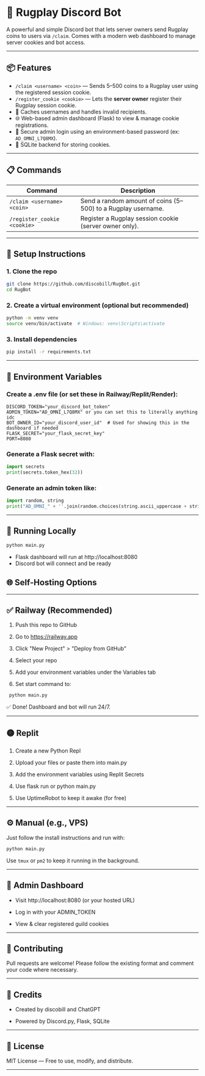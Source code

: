 # 🤖 Rugplay Discord Bot

A powerful and simple Discord bot that lets server owners send Rugplay coins to users via `/claim`. Comes with a modern web dashboard to manage server cookies and bot access.

---

## 📦 Features

- `/claim <username> <coin>` — Sends 5–500 coins to a Rugplay user using the registered session cookie.
- `/register_cookie <cookie>` — Lets the **server owner** register their Rugplay session cookie.
- 🧠 Caches usernames and handles invalid recipients.
- 🌐 Web-based admin dashboard (Flask) to view & manage cookie registrations.
- 🔐 Secure admin login using an environment-based password (ex: `AD_OMNI_L7Q8MX`).
- 📁 SQLite backend for storing cookies.

---

## 📋 Commands

| Command | Description |
|--------|-------------|
| `/claim <username> <coin>` | Send a random amount of coins (5–500) to a Rugplay username. |
| `/register_cookie <cookie>` | Register a Rugplay session cookie (server owner only). |

---

## 🚀 Setup Instructions

### 1. Clone the repo

```bash
git clone https://github.com/discobill/RugBot.git
cd RugBot
```

### 2. Create a virtual environment (optional but recommended)

```bash
python -m venv venv
source venv/bin/activate  # Windows: venv\Scripts\activate
```

### 3. Install dependencies

```bash
pip install -r requirements.txt
```

---

## 🔐 Environment Variables
### Create a .env file (or set these in Railway/Replit/Render):

```env
DISCORD_TOKEN="your_discord_bot_token"
ADMIN_TOKEN="AD_OMNI_L7Q8MX" or you can set this to literally anything idc
BOT_OWNER_ID="your_discord_user_id"  # Used for showing this in the dashboard if needed
FLASK_SECRET="your_flask_secret_key"
PORT=8080
```

### Generate a Flask secret with:

```python
import secrets
print(secrets.token_hex(32))
```

### Generate an admin token like:

```python
import random, string
print("AD_OMNI_" + ''.join(random.choices(string.ascii_uppercase + string.digits, k=6)))
```

---

## 🧪 Running Locally

```bash
python main.py
```

* Flask dashboard will run at http://localhost:8080
* Discord bot will connect and be ready

## 🌐 Self-Hosting Options

---

## ✅ Railway (Recommended)

1. Push this repo to GitHub

2. Go to https://railway.app

3. Click "New Project" > "Deploy from GitHub"

4. Select your repo

5. Add your environment variables under the Variables tab

6. Set start command to: 
```bash
 python main.py
```

✅ Done! Dashboard and bot will run 24/7.

---

## 🟡 Replit

1. Create a new Python Repl

2. Upload your files or paste them into main.py

3. Add the environment variables using Replit Secrets

4. Use flask run or python main.py

5. Use UptimeRobot to keep it awake (for free)

--- 

## ⚙️ Manual (e.g., VPS)

Just follow the install instructions and run with:
```bash
python main.py
```

Use `tmux` or `pm2` to keep it running in the background.

---

## 📸 Admin Dashboard

* Visit http://localhost:8080 (or your hosted URL)

* Log in with your ADMIN_TOKEN

* View & clear registered guild cookies

---

## 🤝 Contributing

Pull requests are welcome! Please follow the existing format and comment your code where necessary.

--- 

## 🧠 Credits

* Created by discobill and ChatGPT

* Powered by Discord.py, Flask, SQLite

---

## 📄 License

MIT License — Free to use, modify, and distribute.

---